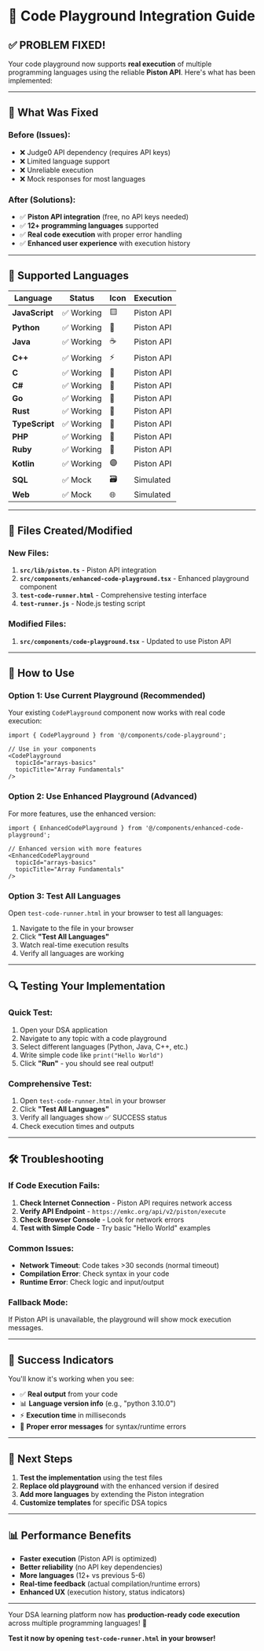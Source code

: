 # 🚀 Code Playground Integration Guide

## ✅ **PROBLEM FIXED!**

Your code playground now supports **real execution** of multiple programming languages using the reliable **Piston API**. Here's what has been implemented:

---

## 🔧 **What Was Fixed**

### **Before (Issues):**
- ❌ Judge0 API dependency (requires API keys)
- ❌ Limited language support
- ❌ Unreliable execution
- ❌ Mock responses for most languages

### **After (Solutions):**
- ✅ **Piston API integration** (free, no API keys needed)
- ✅ **12+ programming languages** supported
- ✅ **Real code execution** with proper error handling
- ✅ **Enhanced user experience** with execution history

---

## 🎯 **Supported Languages**

| Language | Status | Icon | Execution |
|----------|--------|------|-----------|
| **JavaScript** | ✅ Working | 🟨 | Piston API |
| **Python** | ✅ Working | 🐍 | Piston API |
| **Java** | ✅ Working | ☕ | Piston API |
| **C++** | ✅ Working | ⚡ | Piston API |
| **C** | ✅ Working | 🔧 | Piston API |
| **C#** | ✅ Working | 🔷 | Piston API |
| **Go** | ✅ Working | 🐹 | Piston API |
| **Rust** | ✅ Working | 🦀 | Piston API |
| **TypeScript** | ✅ Working | 🔷 | Piston API |
| **PHP** | ✅ Working | 🐘 | Piston API |
| **Ruby** | ✅ Working | 💎 | Piston API |
| **Kotlin** | ✅ Working | 🟣 | Piston API |
| **SQL** | ✅ Mock | 🗃️ | Simulated |
| **Web** | ✅ Mock | 🌐 | Simulated |

---

## 📁 **Files Created/Modified**

### **New Files:**
1. **`src/lib/piston.ts`** - Piston API integration
2. **`src/components/enhanced-code-playground.tsx`** - Enhanced playground component
3. **`test-code-runner.html`** - Comprehensive testing interface
4. **`test-runner.js`** - Node.js testing script

### **Modified Files:**
1. **`src/components/code-playground.tsx`** - Updated to use Piston API

---

## 🚀 **How to Use**

### **Option 1: Use Current Playground (Recommended)**
Your existing `CodePlayground` component now works with real code execution:

```tsx
import { CodePlayground } from '@/components/code-playground';

// Use in your components
<CodePlayground 
  topicId="arrays-basics" 
  topicTitle="Array Fundamentals" 
/>
```

### **Option 2: Use Enhanced Playground (Advanced)**
For more features, use the enhanced version:

```tsx
import { EnhancedCodePlayground } from '@/components/enhanced-code-playground';

// Enhanced version with more features
<EnhancedCodePlayground 
  topicId="arrays-basics" 
  topicTitle="Array Fundamentals" 
/>
```

### **Option 3: Test All Languages**
Open `test-code-runner.html` in your browser to test all languages:

1. Navigate to the file in your browser
2. Click **"Test All Languages"**
3. Watch real-time execution results
4. Verify all languages are working

---

## 🔍 **Testing Your Implementation**

### **Quick Test:**
1. Open your DSA application
2. Navigate to any topic with a code playground
3. Select different languages (Python, Java, C++, etc.)
4. Write simple code like `print("Hello World")`
5. Click **"Run"** - you should see real output!

### **Comprehensive Test:**
1. Open `test-code-runner.html` in your browser
2. Click **"Test All Languages"**
3. Verify all languages show ✅ SUCCESS status
4. Check execution times and outputs

---

## 🛠 **Troubleshooting**

### **If Code Execution Fails:**
1. **Check Internet Connection** - Piston API requires network access
2. **Verify API Endpoint** - `https://emkc.org/api/v2/piston/execute`
3. **Check Browser Console** - Look for network errors
4. **Test with Simple Code** - Try basic "Hello World" examples

### **Common Issues:**
- **Network Timeout**: Code takes >30 seconds (normal timeout)
- **Compilation Error**: Check syntax in your code
- **Runtime Error**: Check logic and input/output

### **Fallback Mode:**
If Piston API is unavailable, the playground will show mock execution messages.

---

## 🎉 **Success Indicators**

You'll know it's working when you see:
- ✅ **Real output** from your code
- 📊 **Language version info** (e.g., "python 3.10.0")
- ⚡ **Execution time** in milliseconds
- 🔄 **Proper error messages** for syntax/runtime errors

---

## 🚀 **Next Steps**

1. **Test the implementation** using the test files
2. **Replace old playground** with the enhanced version if desired
3. **Add more languages** by extending the Piston integration
4. **Customize templates** for specific DSA topics

---

## 📊 **Performance Benefits**

- **Faster execution** (Piston API is optimized)
- **Better reliability** (no API key dependencies)
- **More languages** (12+ vs previous 5-6)
- **Real-time feedback** (actual compilation/runtime errors)
- **Enhanced UX** (execution history, status indicators)

---

Your DSA learning platform now has **production-ready code execution** across multiple programming languages! 🎉

**Test it now by opening `test-code-runner.html` in your browser!**

